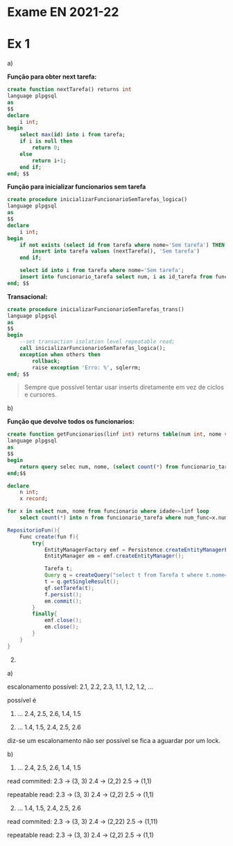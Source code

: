 # Exame EN 2021-22

# Ex 1

a)

**Função para obter next tarefa:**
```sql
create function nextTarefa() returns int
language plpgsql
as
$$
declare
    i int;
begin
    select max(id) into i from tarefa;
    if i is null then
        return 0;
    else
        return i+1;
    end if;
end; $$
```

**Função para inicializar funcionarios sem tarefa**
```sql
create procedure inicializarFuncionarioSemTarefas_logica()
language plpgsql
as
$$
declare
    i int;
begin
    if not exists (select id from tarefa where nome='Sem tarefa') THEN 
        insert into tarefa values (nextTarefa(), 'Sem tarefa')
    end if;

    select id into i from tarefa where nome='Sem tarefa';
    insert into funcionario_tarefa select num, i as id_tarefa from funcionario where not exists (select num_func from funcionario_tarefa where num_func=num);
end; $$
```

**Transacional:**
```sql
create procedure inicializarFuncionarioSemTarefas_trans()
language plpgsql
as
$$
begin
    --set transaction isolation level repeatable read;
    call inicializarFuncionarioSemTarefas_logica();
    exception when others then
        rollback;
        raise exception 'Erro: %', sqlerrm;
end; $$
```

> Sempre que possível tentar usar inserts diretamente em vez de ciclos e cursores.


b)

**Função que devolve todos os funcionarios:**

```sql
create function getFuncionarios(linf int) returns table(num int, nome varchar, num_tarefas int)
language plpgsql
as
$$
begin
    return query selec num, nome, (select count(*) from funcionario_tarefa where num_func=num and id_tarefa not in (select id from tarefa where tarefa.nome='Sem tarefa')) from tabela where idade<=linf; 
end;$$
```

```sql
declare
    n int;
    x record;

for x in select num, nome from funcionario where idade<=linf loop
    select count(*) into n from funcionario_tarefa where num_func=x.num and id_tarefa not in (select id from tarefa where tarefa.nome='Sem tarefa');
```

```java
RepositorioFun(){
    Func create(fun f){
        try{
            EntityManagerFactory emf = Persistence.createEntityManagerFactory("exame");
            EntityManager em = emf.createEntityManager();

            Tarefa t;
            Query q = createQuery("select t from Tarefa t where t.nome='Sem tarefa'");
            t = q.getSingleResult();
            qf.setTarefa(t);
            f.persist();
            em.commit();
        }
        finally{
            emf.close();
            em.close();
        }
    }
}
```

2.

a)

escalonamento possível:
2.1, 2.2, 2.3, 1.1, 1.2, 1.2, ...

possível é 
1) ... 2.4, 2.5, 2.6, 1.4, 1.5

2) ... 1.4, 1.5, 2.4, 2.5, 2.6

diz-se um escalonamento não ser possível se fica a aguardar por um lock.

b)

1) ... 2.4, 2.5, 2.6, 1.4, 1.5

read commited:
2.3 -> (3, 3)
2.4 -> (2,2)
2.5 -> (1,1)

repeatable read:
2.3 -> (3, 3)
2.4 -> (2,2)
2.5 -> (1,1)

2) ... 1.4, 1.5, 2.4, 2.5, 2.6

read commited:
2.3 -> (3, 3)
2.4 -> (2,22)
2.5 -> (1,11)

repeatable read:
2.3 -> (3, 3)
2.4 -> (2,2)
2.5 -> (1,1)
